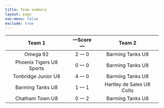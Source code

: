 ```yaml
---
title: Team summary
layout: page
nav-menu: false
exclude: true
---
```




|          Team 1          |  &mdash;Score&mdash;  |          Team 2           |
|:------------------------:|:---------------------:|:-------------------------:|
|         Omega 92         |      2 &mdash; 0      |     Barming Tanks U8      |
| Phoenix Tigers U8 Sports |      0 &mdash; 0      |     Barming Tanks U8      |
|   Tonbridge Junior U8    |      4 &mdash; 0      |     Barming Tanks U8      |
|     Barming Tanks U8     |      1 &mdash; 1      | Hartley de Sales U8 Colts |
|     Chatham Town U8      |      0 &mdash; 2      |     Barming Tanks U8      |

 <br /><br /><br />